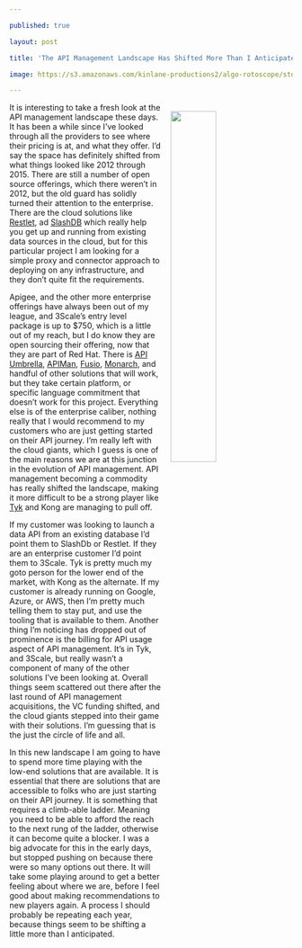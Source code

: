 ---
published: true
layout: post
title: 'The API Management Landscape Has Shifted More Than I Anticipated'
image: https://s3.amazonaws.com/kinlane-productions2/algo-rotoscope/stories/yellow-tree-in-the-rocks.jpg
---

<p><img src="https://s3.amazonaws.com/kinlane-productions2/algo-rotoscope/stories/yellow-tree-in-the-rocks.jpg" align="right" width="40%" style="padding: 15px;" />
<p>It is interesting to take a fresh look at the API management landscape these days. It has been a while since I’ve looked through all the providers to see where their pricing is at, and what they offer. I’d say the space has definitely shifted from what things looked like 2012 through 2015. There are still a number of open source offerings, which there weren’t in 2012, but the old guard has solidly turned their attention to the enterprise. There are the cloud solutions like <a href="https://restlet.com/">Restlet</a>, ad <a href="http://www.slashdb.com/">SlashDB</a> which really help you get up and running from existing data sources in the cloud, but for this particular project I am looking for a simple proxy and connector approach to deploying on any infrastructure, and they don’t quite fit the requirements.

<p>Apigee, and the other more enterprise offerings have always been out of my league, and 3Scale’s entry level package is up to $750, which is a little out of my reach, but I do know they are open sourcing their offering, now that they are part of Red Hat. There is <a href="https://nrel.github.io/api-umbrella/">API Umbrella</a>, <a href="http://www.apiman.io/">APIMan</a>, <a href="http://www.fusio-project.org/">Fusio</a>, <a href="http://www.monarchapis.com/">Monarch</a>, and handful of other solutions that will work, but they take certain platform, or specific language commitment that doesn’t work for this project. Everything else is of the enterprise caliber, nothing really that I would recommend to my customers who are just getting started on their API journey. I’m really left with the cloud giants, which I guess is one of the main reasons we are at this junction in the evolution of API management. API management becoming a commodity has really shifted the landscape, making it more difficult to be a strong player like <a href="https://s3.amazonaws.com/kinlane-productions2/partners/tyk-logo.png">Tyk</a> and Kong are managing to pull off.

<p>If my customer was looking to launch a data API from an existing database I’d point them to SlashDb or Restlet. If they are an enterprise customer I’d point them to 3Scale. Tyk is pretty much my goto person for the lower end of the market, with Kong as the alternate. If my customer is already running on Google, Azure, or AWS, then I’m pretty much telling them to stay put, and use the tooling that is available to them. Another thing I’m noticing has dropped out of prominence is the billing for API usage aspect of API management. It’s in Tyk, and 3Scale, but really wasn’t a component of many of the other solutions I’ve been looking at. Overall things seem scattered out there after the last round of API management acquisitions, the VC funding shifted, and the cloud giants stepped into their game with their solutions. I’m guessing that is the just the circle of life and all.

<p>In this new landscape I am going to have to spend more time playing with the low-end solutions that are available. It is essential that there are solutions that are accessible to folks who are just starting on their API journey. It is something that requires a climb-able ladder. Meaning you need to be able to afford the reach to the next rung of the ladder, otherwise it can become quite a blocker. I was a big advocate for this in the early days, but stopped pushing on because there were so many options out there. It will take some playing around to get a better feeling about where we are, before I feel good about making recommendations to new players again. A process I should probably be repeating each year, because things seem to be shifting a little more than I anticipated.


